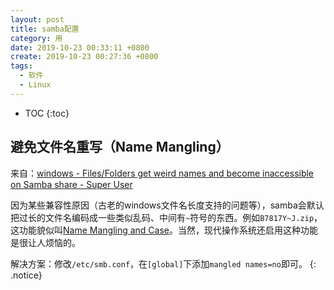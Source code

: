 ```yaml
---
layout: post
title: samba配置
category: 用
date: 2019-10-23 00:33:11 +0800
create: 2019-10-23 00:27:36 +0800
tags: 
  - 软件
  - Linux
---
```


- TOC
{:toc}

## 避免文件名重写（Name Mangling）
来自：[windows - Files/Folders get weird names and become inaccessible on Samba share - Super User](https://superuser.com/questions/458995/files-folders-get-weird-names-and-become-inaccessible-on-samba-share)

因为某些兼容性原因（古老的windows文件名长度支持的问题等），samba会默认把过长的文件名编码成一些类似乱码、中间有`~`符号的东西。例如`B7817Y~J.zip`，这功能貌似叫[Name Mangling and Case](https://www.oreilly.com/openbook/samba/book/ch05_04.html)。当然，现代操作系统还启用这种功能是很让人烦恼的。

解决方案：修改`/etc/smb.conf`，在`[global]`下添加`mangled names=no`即可。
{: .notice}

